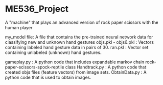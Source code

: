 # ME536_Project
A "machine" that plays an advanced version of rock paper scissors with the human player

my_model file: A file that contains the pre-trained neural network data for classifying new and unknown hand gestures
objs.pkl - objs6.pkl : Vectors containing labeled hand gesture data in pairs of 30.
ran.pkl : Vector set containing unlabeled (unknown) hand gestures.

gameplay.py : A python code that includes expandable markov chain rock-paper-scissors-spock-reptile class
Handtrack.py : A python code that created objs files (feature vectors) from image sets.
ObtainData.py : A python code that is used to obtain images.
